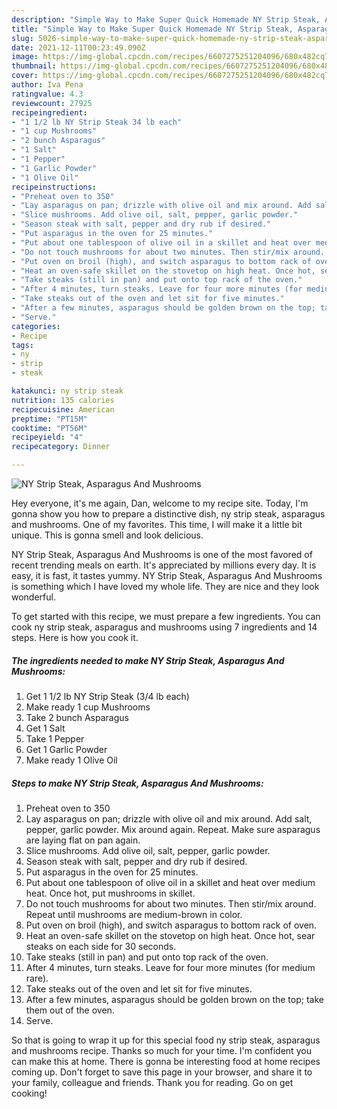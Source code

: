 ```yaml
---
description: "Simple Way to Make Super Quick Homemade NY Strip Steak, Asparagus And Mushrooms"
title: "Simple Way to Make Super Quick Homemade NY Strip Steak, Asparagus And Mushrooms"
slug: 5026-simple-way-to-make-super-quick-homemade-ny-strip-steak-asparagus-and-mushrooms
date: 2021-12-11T00:23:49.090Z
image: https://img-global.cpcdn.com/recipes/6607275251204096/680x482cq70/ny-strip-steak-asparagus-and-mushrooms-recipe-main-photo.jpg
thumbnail: https://img-global.cpcdn.com/recipes/6607275251204096/680x482cq70/ny-strip-steak-asparagus-and-mushrooms-recipe-main-photo.jpg
cover: https://img-global.cpcdn.com/recipes/6607275251204096/680x482cq70/ny-strip-steak-asparagus-and-mushrooms-recipe-main-photo.jpg
author: Iva Pena
ratingvalue: 4.3
reviewcount: 27925
recipeingredient:
- "1 1/2 lb NY Strip Steak 34 lb each"
- "1 cup Mushrooms"
- "2 bunch Asparagus"
- "1 Salt"
- "1 Pepper"
- "1 Garlic Powder"
- "1 Olive Oil"
recipeinstructions:
- "Preheat oven to 350"
- "Lay asparagus on pan; drizzle with olive oil and mix around. Add salt, pepper, garlic powder. Mix around again. Repeat. Make sure asparagus are laying flat on pan again."
- "Slice mushrooms. Add olive oil, salt, pepper, garlic powder."
- "Season steak with salt, pepper and dry rub if desired."
- "Put asparagus in the oven for 25 minutes."
- "Put about one tablespoon of olive oil in a skillet and heat over medium heat. Once hot, put mushrooms in skillet."
- "Do not touch mushrooms for about two minutes. Then stir/mix around. Repeat until mushrooms are medium-brown in color."
- "Put oven on broil (high), and switch asparagus to bottom rack of oven."
- "Heat an oven-safe skillet on the stovetop on high heat. Once hot, sear steaks on each side for 30 seconds."
- "Take steaks (still in pan) and put onto top rack of the oven."
- "After 4 minutes, turn steaks. Leave for four more minutes (for medium rare)."
- "Take steaks out of the oven and let sit for five minutes."
- "After a few minutes, asparagus should be golden brown on the top; take them out of the oven."
- "Serve."
categories:
- Recipe
tags:
- ny
- strip
- steak

katakunci: ny strip steak 
nutrition: 135 calories
recipecuisine: American
preptime: "PT15M"
cooktime: "PT56M"
recipeyield: "4"
recipecategory: Dinner

---
```



![NY Strip Steak, Asparagus And Mushrooms](https://img-global.cpcdn.com/recipes/6607275251204096/680x482cq70/ny-strip-steak-asparagus-and-mushrooms-recipe-main-photo.jpg)

Hey everyone, it's me again, Dan, welcome to my recipe site. Today, I'm gonna show you how to prepare a distinctive dish, ny strip steak, asparagus and mushrooms. One of my favorites. This time, I will make it a little bit unique. This is gonna smell and look delicious.

NY Strip Steak, Asparagus And Mushrooms is one of the most favored of recent trending meals on earth. It's appreciated by millions every day. It is easy, it is fast, it tastes yummy. NY Strip Steak, Asparagus And Mushrooms is something which I have loved my whole life. They are nice and they look wonderful.




To get started with this recipe, we must prepare a few ingredients. You can cook ny strip steak, asparagus and mushrooms using 7 ingredients and 14 steps. Here is how you cook it.

<!--inarticleads1-->

##### The ingredients needed to make NY Strip Steak, Asparagus And Mushrooms:

1. Get 1 1/2 lb NY Strip Steak (3/4 lb each)
1. Make ready 1 cup Mushrooms
1. Take 2 bunch Asparagus
1. Get 1 Salt
1. Take 1 Pepper
1. Get 1 Garlic Powder
1. Make ready 1 Olive Oil




<!--inarticleads2-->

##### Steps to make NY Strip Steak, Asparagus And Mushrooms:

1. Preheat oven to 350
1. Lay asparagus on pan; drizzle with olive oil and mix around. Add salt, pepper, garlic powder. Mix around again. Repeat. Make sure asparagus are laying flat on pan again.
1. Slice mushrooms. Add olive oil, salt, pepper, garlic powder.
1. Season steak with salt, pepper and dry rub if desired.
1. Put asparagus in the oven for 25 minutes.
1. Put about one tablespoon of olive oil in a skillet and heat over medium heat. Once hot, put mushrooms in skillet.
1. Do not touch mushrooms for about two minutes. Then stir/mix around. Repeat until mushrooms are medium-brown in color.
1. Put oven on broil (high), and switch asparagus to bottom rack of oven.
1. Heat an oven-safe skillet on the stovetop on high heat. Once hot, sear steaks on each side for 30 seconds.
1. Take steaks (still in pan) and put onto top rack of the oven.
1. After 4 minutes, turn steaks. Leave for four more minutes (for medium rare).
1. Take steaks out of the oven and let sit for five minutes.
1. After a few minutes, asparagus should be golden brown on the top; take them out of the oven.
1. Serve.




So that is going to wrap it up for this special food ny strip steak, asparagus and mushrooms recipe. Thanks so much for your time. I'm confident you can make this at home. There is gonna be interesting food at home recipes coming up. Don't forget to save this page in your browser, and share it to your family, colleague and friends. Thank you for reading. Go on get cooking!
